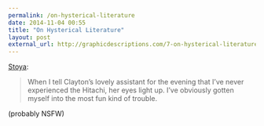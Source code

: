 ```yaml
---
permalink: /on-hysterical-literature
date: 2014-11-04 00:55
title: "On Hysterical Literature"
layout: post
external_url: http://graphicdescriptions.com/7-on-hysterical-literature
---
```

[Stoya](http://graphicdescriptions.com/7-on-hysterical-literature):

>When I tell Clayton’s lovely assistant for the evening that I’ve never experienced the Hitachi, her eyes light up. I’ve obviously gotten myself into the most fun kind of trouble.

(probably NSFW)